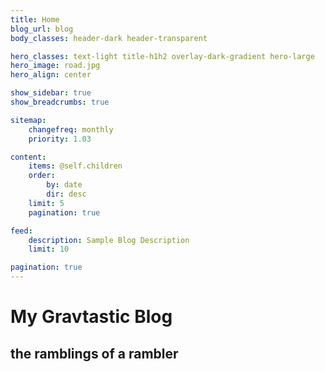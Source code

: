 ```yaml
---
title: Home
blog_url: blog
body_classes: header-dark header-transparent

hero_classes: text-light title-h1h2 overlay-dark-gradient hero-large
hero_image: road.jpg
hero_align: center

show_sidebar: true
show_breadcrumbs: true

sitemap:
    changefreq: monthly
    priority: 1.03

content:
    items: @self.children
    order:
        by: date
        dir: desc
    limit: 5
    pagination: true

feed:
    description: Sample Blog Description
    limit: 10

pagination: true
---
```


# My **Grav**tastic Blog
## the ramblings of a rambler
